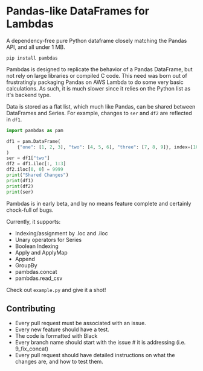 # Pandas-like DataFrames for Lambdas

A dependency-free pure Python dataframe closely matching the Pandas API, and all under 1 MB.

`pip install pambdas`

Pambdas is designed to replicate the behavior of a Pandas DataFrame, but not rely on large libraries or compiled C code. This need was born out of frustratingly packaging Pandas on AWS Lambda to do some very basic calculations. As such, it is much slower since it relies on the Python list as it's backend type.

Data is stored as a flat list, which much like Pandas, can be shared between DataFrames and Series.
For example, changes to `ser` and `df2` are reflected in `df1`.
```python
import pambdas as pam

df1 = pam.DataFrame(
    {"one": [1, 2, 3], "two": [4, 5, 6], "three": [7, 8, 9]}, index=[10, 20, 30]
)
ser = df1["two"]
df2 = df1.iloc[:, 1:3]
df2.iloc[0, 0] = 9999
print("Shared Changes")
print(df1)
print(df2)
print(ser)

```

Pambdas is in early beta, and by no means feature complete and certainly chock-full of bugs.

Currently, it supports:
* Indexing/assignment by .loc and .iloc
* Unary operators for Series
* Boolean Indexing
* Apply and ApplyMap
* Append
* GroupBy
* pambdas.concat
* pambdas.read_csv

Check out `example.py` and give it a shot!

## Contributing

* Every pull request must be associated with an issue.
* Every new feature should have a test.
* The code is formatted with Black
* Every branch name should start with the issue # it is addressing (i.e. 9_fix_concat)
* Every pull request should have detailed instructions on what the changes are, and how to test them.
